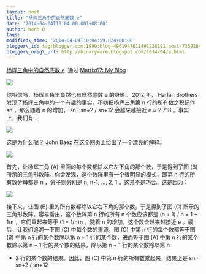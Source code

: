 ```yaml
--- 
layout: post 
title: "杨辉三角中的自然底数 e" 
date: '2014-04-04T10:04:00.001+08:00' 
author: Wenh Q
tags:
modified\_time: '2014-04-04T10:04:59.824+08:00' 
blogger\_id: tag:blogger.com,1999:blog-4961947611491238191.post-7369284161275769275
blogger\_orig\_url: http://binaryware.blogspot.com/2014/04/e.html
---
```

[杨辉三角中的自然底数
e](http://www.matrix67.com/blog/archives/5881)  通过 [Matrix67: My
Blog](http://www.matrix67.com/blog)





![](https://images-blogger-opensocial.googleusercontent.com/gadgets/proxy?url=http%3A%2F%2Fwww.matrix67.com%2Fblogimage_2014%2F201404031.png&container=blogger&gadget=a&rewriteMime=image%2F*)



你相信吗，杨辉三角里竟然也有自然底数 e 的身影。 2012 年， Harlan
Brothers 发现了杨辉三角中的一个有趣的事实。不妨把杨辉三角第 n
行的所有数之积记作 sn ，那么随着 n 的增加， sn · sn+2 / sn+12
会越来越接近 e ≈ 2.718 。事实上，我们有：



![](https://images-blogger-opensocial.googleusercontent.com/gadgets/proxy?url=http%3A%2F%2Fwww.matrix67.com%2Fblogimage_2014%2F201404032.png&container=blogger&gadget=a&rewriteMime=image%2F*)



这是为什么呢？ John Baez
在[这个网页](http://johncarlosbaez.wordpress.com/2014/02/12/triangular-numbers/)上给出了一个漂亮的解释。









![](https://images-blogger-opensocial.googleusercontent.com/gadgets/proxy?url=http%3A%2F%2Fwww.matrix67.com%2Fblogimage_2014%2F201404033.png&container=blogger&gadget=a&rewriteMime=image%2F*)



首先，让杨辉三角 (A) 里面的每个数都除以它左下角的那个数，于是得到了图
(B) 所示的三角形数阵。你会发现，这个数阵里有一个很明显的模式，即第 n
行的所有数分母都是 n ，分子则分别是 n, n-1, …, 2, 1
。这并不是巧合。这是因为：



![](https://images-blogger-opensocial.googleusercontent.com/gadgets/proxy?url=http%3A%2F%2Fwww.matrix67.com%2Fblogimage_2014%2F201404034.png&container=blogger&gadget=a&rewriteMime=image%2F*)



接下来，让图 (B) 里的所有数都除以它右下角的那个数，于是得到了图 (C)
所示的三角形数阵。容易看出，这个数阵第 n 行的所有 n 个数应该都是 (n + 1)
/ n = 1 + 1/n ，它们乘起来等于 (1 + 1/n)n 。随着 n
的增加，这个数会越来越接近 e 。最后，让我们追溯一下图 (C)
中每个数的来源。图 (C) 中第 n 行的每个数都等于图 (B) 中第 n
行的某个数除以第 n + 1 行的某个数，进而等于图 (A) 中第 n
行的某个数除以第 n + 1 行的某个数的结果，除以第 n + 1 行的某个数除以第 n
+ 2 行的某个数的结果。因此，图 (C) 中第 n 行的所有数乘起来，结果正是 sn
· sn+2 / sn+12

